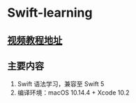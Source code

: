 # Swift-learning

## [视频教程地址](https://ke.qq.com/course/423581)

## 主要内容
1. Swift 语法学习，兼容至 Swift 5
2. 编译环境：macOS 10.14.4 + Xcode 10.2 
